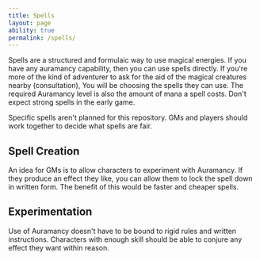 ```yaml
---
title: Spells
layout: page
ability: true
permalink: /spells/
---
```


Spells are a structured and formulaic way to use magical energies. If you have any auramancy capability, then you can use spells directly. If you're more of the kind of adventurer to ask for the aid of the magical creatures nearby (consultation), You will be choosing the spells they can use. The required Auramancy level is also the amount of mana a spell costs. Don't expect strong spells in the early game.

Specific spells aren't planned for this repository. GMs and players should work together to decide what spells are fair.

## Spell Creation
An idea for GMs is to allow characters to experiment with Auramancy. If they produce an effect they like, you can allow them to lock the spell down in written form. The benefit of this would be faster and cheaper spells.


## Experimentation
Use of Auramancy doesn't have to be bound to rigid rules and written instructions. Characters with enough skill should be able to conjure any effect they want within reason.
